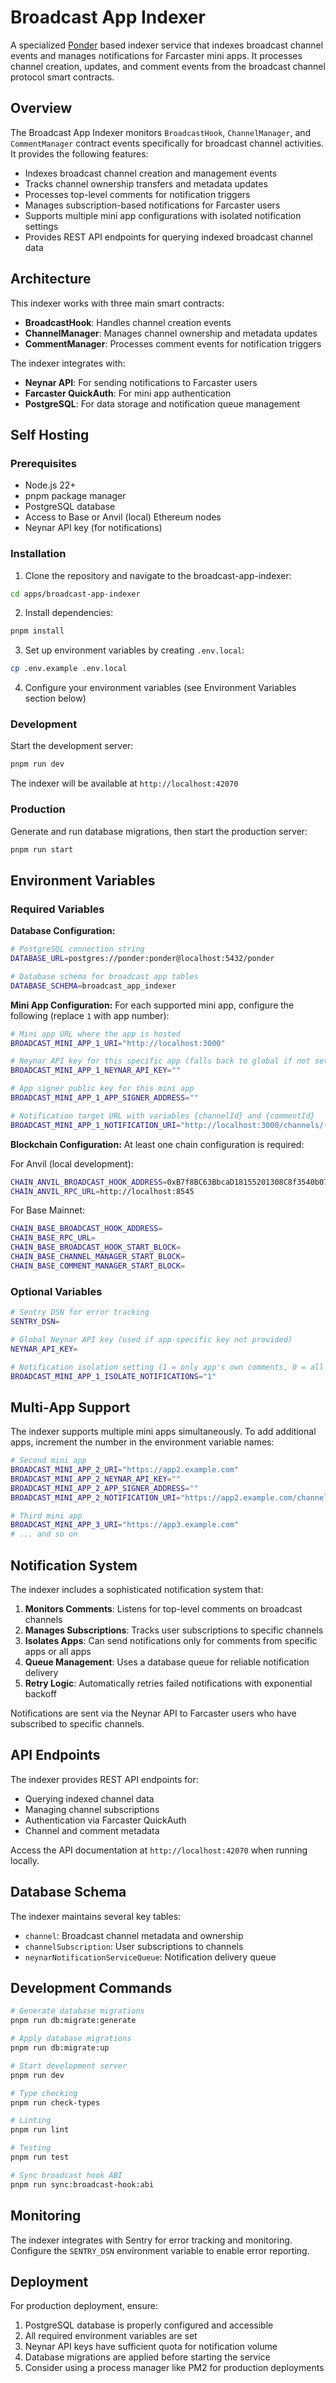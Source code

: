 # Broadcast App Indexer

A specialized [Ponder](https://ponder.sh/) based indexer service that indexes broadcast channel events and manages notifications for Farcaster mini apps. It processes channel creation, updates, and comment events from the broadcast channel protocol smart contracts.

## Overview

The Broadcast App Indexer monitors `BroadcastHook`, `ChannelManager`, and `CommentManager` contract events specifically for broadcast channel activities. It provides the following features:

- Indexes broadcast channel creation and management events
- Tracks channel ownership transfers and metadata updates
- Processes top-level comments for notification triggers
- Manages subscription-based notifications for Farcaster users
- Supports multiple mini app configurations with isolated notification settings
- Provides REST API endpoints for querying indexed broadcast channel data

## Architecture

This indexer works with three main smart contracts:

- **BroadcastHook**: Handles channel creation events
- **ChannelManager**: Manages channel ownership and metadata updates
- **CommentManager**: Processes comment events for notification triggers

The indexer integrates with:

- **Neynar API**: For sending notifications to Farcaster users
- **Farcaster QuickAuth**: For mini app authentication
- **PostgreSQL**: For data storage and notification queue management

## Self Hosting

### Prerequisites

- Node.js 22+
- pnpm package manager
- PostgreSQL database
- Access to Base or Anvil (local) Ethereum nodes
- Neynar API key (for notifications)

### Installation

1. Clone the repository and navigate to the broadcast-app-indexer:

```bash
cd apps/broadcast-app-indexer
```

2. Install dependencies:

```bash
pnpm install
```

3. Set up environment variables by creating `.env.local`:

```bash
cp .env.example .env.local
```

4. Configure your environment variables (see Environment Variables section below)

### Development

Start the development server:

```bash
pnpm run dev
```

The indexer will be available at `http://localhost:42070`

### Production

Generate and run database migrations, then start the production server:

```bash
pnpm run start
```

## Environment Variables

### Required Variables

**Database Configuration:**

```bash
# PostgreSQL connection string
DATABASE_URL=postgres://ponder:ponder@localhost:5432/ponder

# Database schema for broadcast app tables
DATABASE_SCHEMA=broadcast_app_indexer
```

**Mini App Configuration:**
For each supported mini app, configure the following (replace `1` with app number):

```bash
# Mini app URL where the app is hosted
BROADCAST_MINI_APP_1_URI="http://localhost:3000"

# Neynar API key for this specific app (falls back to global if not set)
BROADCAST_MINI_APP_1_NEYNAR_API_KEY=""

# App signer public key for this mini app
BROADCAST_MINI_APP_1_APP_SIGNER_ADDRESS=""

# Notification target URL with variables {channelId} and {commentId}
BROADCAST_MINI_APP_1_NOTIFICATION_URI="http://localhost:3000/channels/{channelId}"
```

**Blockchain Configuration:**
At least one chain configuration is required:

For Anvil (local development):

```bash
CHAIN_ANVIL_BROADCAST_HOOK_ADDRESS=0xB7f8BC63BbcaD18155201308C8f3540b07f84F5e
CHAIN_ANVIL_RPC_URL=http://localhost:8545
```

For Base Mainnet:

```bash
CHAIN_BASE_BROADCAST_HOOK_ADDRESS=
CHAIN_BASE_RPC_URL=
CHAIN_BASE_BROADCAST_HOOK_START_BLOCK=
CHAIN_BASE_CHANNEL_MANAGER_START_BLOCK=
CHAIN_BASE_COMMENT_MANAGER_START_BLOCK=
```

### Optional Variables

```bash
# Sentry DSN for error tracking
SENTRY_DSN=

# Global Neynar API key (used if app-specific key not provided)
NEYNAR_API_KEY=

# Notification isolation setting (1 = only app's own comments, 0 = all comments)
BROADCAST_MINI_APP_1_ISOLATE_NOTIFICATIONS="1"
```

## Multi-App Support

The indexer supports multiple mini apps simultaneously. To add additional apps, increment the number in the environment variable names:

```bash
# Second mini app
BROADCAST_MINI_APP_2_URI="https://app2.example.com"
BROADCAST_MINI_APP_2_NEYNAR_API_KEY=""
BROADCAST_MINI_APP_2_APP_SIGNER_ADDRESS=""
BROADCAST_MINI_APP_2_NOTIFICATION_URI="https://app2.example.com/channels/{channelId}"

# Third mini app
BROADCAST_MINI_APP_3_URI="https://app3.example.com"
# ... and so on
```

## Notification System

The indexer includes a sophisticated notification system that:

1. **Monitors Comments**: Listens for top-level comments on broadcast channels
2. **Manages Subscriptions**: Tracks user subscriptions to specific channels
3. **Isolates Apps**: Can send notifications only for comments from specific apps or all apps
4. **Queue Management**: Uses a database queue for reliable notification delivery
5. **Retry Logic**: Automatically retries failed notifications with exponential backoff

Notifications are sent via the Neynar API to Farcaster users who have subscribed to specific channels.

## API Endpoints

The indexer provides REST API endpoints for:

- Querying indexed channel data
- Managing channel subscriptions
- Authentication via Farcaster QuickAuth
- Channel and comment metadata

Access the API documentation at `http://localhost:42070` when running locally.

## Database Schema

The indexer maintains several key tables:

- `channel`: Broadcast channel metadata and ownership
- `channelSubscription`: User subscriptions to channels
- `neynarNotificationServiceQueue`: Notification delivery queue

## Development Commands

```bash
# Generate database migrations
pnpm run db:migrate:generate

# Apply database migrations
pnpm run db:migrate:up

# Start development server
pnpm run dev

# Type checking
pnpm run check-types

# Linting
pnpm run lint

# Testing
pnpm run test

# Sync broadcast hook ABI
pnpm run sync:broadcast-hook:abi
```

## Monitoring

The indexer integrates with Sentry for error tracking and monitoring. Configure the `SENTRY_DSN` environment variable to enable error reporting.

## Deployment

For production deployment, ensure:

1. PostgreSQL database is properly configured and accessible
2. All required environment variables are set
3. Neynar API keys have sufficient quota for notification volume
4. Database migrations are applied before starting the service
5. Consider using a process manager like PM2 for production deployments
